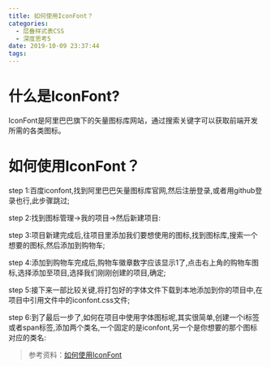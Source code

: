```yaml
---
title: 如何使用IconFont？
categories:
  - 层叠样式表CSS
  - 深度思考5
date: 2019-10-09 23:37:44
tags:
---
```


# 什么是IconFont?
IconFont是阿里巴巴旗下的矢量图标库网站，通过搜索关键字可以获取前端开发所需的各类图标。

# 如何使用IconFont？

step 1:百度iconfont,找到阿里巴巴矢量图标库官网,然后注册登录,或者用github登录也行,此步骤跳过; 

step 2:找到图标管理->我的项目->然后新建项目: 

step 3:项目新建完成后,往项目里添加我们要想使用的图标,找到图标库,搜索一个想要的图标,然后添加到购物车; 

step 4:添加到购物车完成后,购物车徽章数字应该显示1了,点击右上角的购物车图标,选择添加至项目,选择我们刚刚创建的项目,确定; 

step 5:接下来一部比较关键,将打包好的字体文件下载到本地添加到你的项目中,在项目中引用文件中的iconfont.css文件; 

step 6:到了最后一步了,如何在项目中使用字体图标呢,其实很简单,创建一个i标签或者span标签,添加两个类名,一个固定的是iconfont,另一个是你想要的那个图标对应的类名:

>参考资料：[如何使用IconFont](https://blog.csdn.net/why12345678901/article/details/89633705)